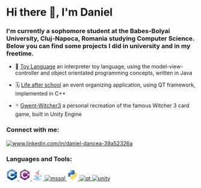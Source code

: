 <h1 align="left">Hi there 👋, I'm Daniel</h1>
<h3 align="left">I'm currently a sophomore student at the Babes-Bolyai University, Cluj-Napoca, Romania studying Computer Science. Below you can find some projects I did in university and in my freetime.</h3>

- 🤖 [Toy Language](https://github.com/dancea-daniel/map) an interpreter toy language, using the model-view-controller and object orientated programming concepts, written in Java 

- 🗓️ [Life after school](https://github.com/dancea-daniel/LifeAfterSchool) an event organizing application, using QT framework, implemented in C++ 

- 🃏 [Gwent-Witcher3](https://github.com/dancea-daniel/myGwentCardGame) a personal recreation of the famous Witcher 3 card game, built in Unity Engine 

<h3 align="left">Connect with me:</h3>
<p align="left">
<a href="www.linkedin.com/in/daniel-dancea-39a52326a" target="blank"><img align="center" src="https://raw.githubusercontent.com/rahuldkjain/github-profile-readme-generator/master/src/images/icons/Social/linked-in-alt.svg" alt="www.linkedin.com/in/daniel-dancea-39a52326a" height="30" width="40" /></a>
</p>

<h3 align="left">Languages and Tools:</h3>
<p align="left"> <a href="https://www.w3schools.com/cpp/" target="_blank" rel="noreferrer"> <img src="https://raw.githubusercontent.com/devicons/devicon/master/icons/cplusplus/cplusplus-original.svg" alt="cplusplus" width="30" height="30"/> </a> <a href="https://www.w3schools.com/cs/" target="_blank" rel="noreferrer"> <img src="https://raw.githubusercontent.com/devicons/devicon/master/icons/csharp/csharp-original.svg" alt="csharp" width="30" height="30"/> </a> <a href="https://www.java.com" target="_blank" rel="noreferrer"> <img src="https://raw.githubusercontent.com/devicons/devicon/master/icons/java/java-original.svg" alt="java" width="30" height="30"/> </a> <a href="https://www.microsoft.com/en-us/sql-server" target="_blank" rel="noreferrer"> <img src="https://www.svgrepo.com/show/303229/microsoft-sql-server-logo.svg" alt="mssql" width="30" height="30"/> </a> <a href="https://www.python.org" target="_blank" rel="noreferrer"> <img src="https://raw.githubusercontent.com/devicons/devicon/master/icons/python/python-original.svg" alt="python" width="30" height="30"/> </a> <a href="https://www.qt.io/" target="_blank" rel="noreferrer"> <img src="https://upload.wikimedia.org/wikipedia/commons/0/0b/Qt_logo_2016.svg" alt="qt" width="30" height="30"/> </a> <a href="https://unity.com/" target="_blank" rel="noreferrer"> <img src="https://www.vectorlogo.zone/logos/unity3d/unity3d-icon.svg" alt="unity" width="30" height="30"/> </a> </p>
